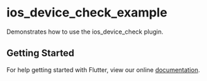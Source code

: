 # ios_device_check_example

Demonstrates how to use the ios_device_check plugin.

## Getting Started

For help getting started with Flutter, view our online
[documentation](https://flutter.io/).
